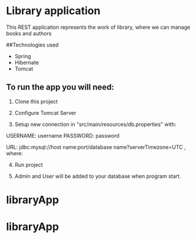 # Library application

This REST application represents the work of library, where we can manage books and authors

##Technologies used

* Spring
* Hibernate
* Tomcat

## To run the app you will need:

1. Clone this project

2. Configure Tomcat Server

3. Setup new connection in "src/main/resources/db.properties" with:

USERNAME: username
PASSWORD: password

URL: jdbc:mysql://host name:port/database name?serverTimezone=UTC , where:

4. Run project

5. Admin and User will be added to your database when program start.
# libraryApp
# libraryApp
